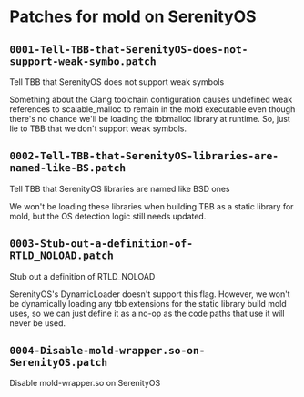 # Patches for mold on SerenityOS

## `0001-Tell-TBB-that-SerenityOS-does-not-support-weak-symbo.patch`

Tell TBB that SerenityOS does not support weak symbols

Something about the Clang toolchain configuration causes undefined weak
references to scalable_malloc to remain in the mold executable even
though there's no chance we'll be loading the tbbmalloc library at
runtime. So, just lie to TBB that we don't support weak symbols.

## `0002-Tell-TBB-that-SerenityOS-libraries-are-named-like-BS.patch`

Tell TBB that SerenityOS libraries are named like BSD ones

We won't be loading these libraries when building TBB as a static
library for mold, but the OS detection logic still needs updated.

## `0003-Stub-out-a-definition-of-RTLD_NOLOAD.patch`

Stub out a definition of RTLD_NOLOAD

SerenityOS's DynamicLoader doesn't support this flag. However, we won't
be dynamically loading any tbb extensions for the static library build
mold uses, so we can just define it as a no-op as the code paths that
use it will never be used.

## `0004-Disable-mold-wrapper.so-on-SerenityOS.patch`

Disable mold-wrapper.so on SerenityOS


